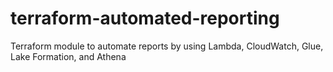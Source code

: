 # terraform-automated-reporting
Terraform module to automate reports by using Lambda, CloudWatch, Glue, Lake Formation, and Athena 
